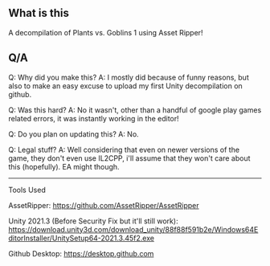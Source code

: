 What is this
---------------
A decompilation of Plants vs. Goblins 1 using Asset Ripper!

Q/A
-----
Q: Why did you make this?
A: I mostly did because of funny reasons, but also to make an easy excuse to upload my first  Unity decompilation on github.

Q: Was this hard?
A: No it wasn't, other than a handful of google play games related errors, it was instantly working in the editor!

Q: Do you plan on updating this?
A: No.

Q: Legal stuff?
A: Well considering that even on newer versions of the game, they don't even use IL2CPP, i'll assume that they won't care about this (hopefully). EA might though.

--------
Tools Used

AssetRipper: https://github.com/AssetRipper/AssetRipper

Unity 2021.3 (Before Security Fix but it'll still work): https://download.unity3d.com/download_unity/88f88f591b2e/Windows64EditorInstaller/UnitySetup64-2021.3.45f2.exe

Github Desktop: https://desktop.github.com
